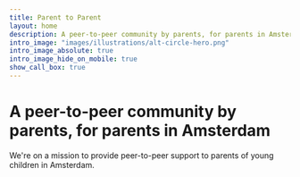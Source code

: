 ```yaml
---
title: Parent to Parent
layout: home
description: A peer-to-peer community by parents, for parents in Amsterdam
intro_image: "images/illustrations/alt-circle-hero.png"
intro_image_absolute: true
intro_image_hide_on_mobile: true
show_call_box: true
---
```


# A peer-to-peer community by parents, for parents in Amsterdam

We're on a mission to provide peer-to-peer support to parents of young children in Amsterdam.